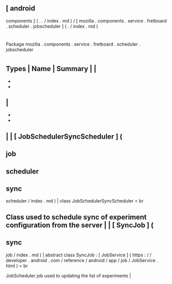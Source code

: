 [
android
-
components
]
(
.
.
/
index
.
md
)
/
[
mozilla
.
components
.
service
.
fretboard
.
scheduler
.
jobscheduler
]
(
.
/
index
.
md
)
#
#
Package
mozilla
.
components
.
service
.
fretboard
.
scheduler
.
jobscheduler
#
#
#
Types
|
Name
|
Summary
|
|
-
-
-
|
-
-
-
|
|
[
JobSchedulerSyncScheduler
]
(
-
job
-
scheduler
-
sync
-
scheduler
/
index
.
md
)
|
class
JobSchedulerSyncScheduler
<
br
>
Class
used
to
schedule
sync
of
experiment
configuration
from
the
server
|
|
[
SyncJob
]
(
-
sync
-
job
/
index
.
md
)
|
abstract
class
SyncJob
:
[
JobService
]
(
https
:
/
/
developer
.
android
.
com
/
reference
/
android
/
app
/
job
/
JobService
.
html
)
<
br
>
JobScheduler
job
used
to
updating
the
list
of
experiments
|
